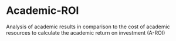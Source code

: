 # Academic-ROI
Analysis of academic results in comparison to the cost of academic resources to calculate the academic return on investment (A-ROI)
